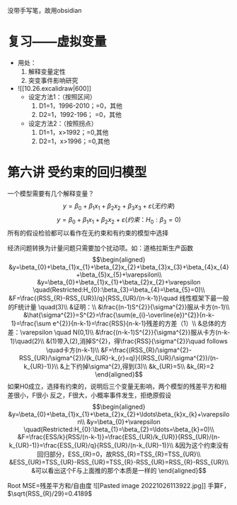 没带手写笔，故用obsidian
# 复习——虚拟变量
- 用处：
	1. 解释变量定性
	2. 突变事件影响研究
- ![[10.26.excalidraw|600]]
	- 设定方法1：（按照区间）
		1. D1=1，1996-2010；=0，其他
		2. D2=1，1992-196； =0，其他
	- 设定方法2：（按照拐点）
		1. D1=1，x>1992；=0,其他
		2. D2=1，x>1996；=0,其他
# 第六讲 受约束的回归模型
一个模型需要有几个解释变量？
	$$y=\beta_{0}+\beta_{1}x_{1}+\beta_{2}x_{2}+\beta_{3}x_{3}+\varepsilon(无约束)$$
	$$y=\beta_{0}+\beta_{1}x_{1}+\beta_{2}x_{2}+\varepsilon(约束：H_{0}:\beta_{3}=0)$$
	所有的假设检验都可以看作在无约束和有约束的模型中选择
	
经济问题转换为计量问题只需要加个扰动项。如：道格拉斯生产函数
$$\begin{aligned}
&y=\beta_{0}+\beta_{1}x_{1}+\beta_{2}x_{2}+\beta_{3}x_{3}+\beta_{4}x_{4}+\beta_{5}x_{5}+\varepsilon\\
&y=\beta_{0}+\beta_{1}x_{1}+\beta_{2}x_{2}+\varepsilon \quad(Restricted:H_{0}:\beta_{3}=\beta_{4}=\beta_{5}=0)\\
&F=\frac{(RSS_{R}-RSS_{UR})/q}{RSS_{UR}/(n-k-1)}\quad 线性框架下最一般的F统计量 \quad(3)\\
&证明：\\
&\frac{(n-1)S^{2}}{\sigma^{2}}服从卡方(n-1)\\
&\hat{\sigma^{2}}=S^{2}=\frac{\sum(e_{i}-\overline{e})^{2}}{n-k-1}=\frac{\sum e^{2}}{n-k-1}=\frac{RSS}{n-k-1}残差的方差（1）\\
&总体的方差：\varepsilon \quad N(0,1)\\
&\frac{(n-k-1)S^{2}}{\sigma^{2}}服从卡方(n-k-1)\quad(2)\\
&(1)带入(2),消掉S^{2}，得\frac{RSS}{\sigma^{2}}\quad follows \quad卡方(n-k-1)\\
&F=\frac{(RSS_{R}/\sigma^{2}-RSS_{UR}/\sigma^{2})/(k_{UR}-k_{r}=q)}{(RSS_{UR}/\sigma^{2})/(n-k_{UR}-1)}\\
&上下约掉\sigma^{2},得到(3)\\
&k_{UR}=5\\
&k_{R}=2
\end{aligned}$$
如果H0成立，选择有约束的，说明后三个变量无影响，两个模型的残差平方和相差很小，F很小
反之，F很大，小概率事件发生，拒绝原假设
$$\begin{aligned}
&y=\beta_{0}+\beta_{1}x_{1}+\beta_{2}x_{2}+\ldots\beta_{k}x_{k}+\varepsilon\\
&y=\beta_{0}+\varepsilon \quad(Restricted:H_{0}:\beta_{1}=\beta_{2}=\ldots=\beta_{k}=0)\\
&F=\frac{ESS/k}{RSS/(n-k-1)}=\frac{ESS_{UR}/k_{UR}}{RSS_{UR}/(n-k_{UR}-1)}=\frac{ESS_{UR}/q}{RSS_{UR}/(n-k_{UR}-1)}\\
&因为这个约束没有回归部分，ESS_{R}=0，故RSS_{R}=TSS_{R}=TSS_{UR}\\
&ESS_{UR}=TSS_{UR}-RSS_{UR}=TSS_{R}-RSS_{UR}=RSS_{R}-RSS_{UR}\\
&可以看出这个F与上面推的那个本质是一样的
\end{aligned}$$

Root MSE=残差平方和/自由度
![[Pasted image 20221026113922.jpg]]
手算F，
$\sqrt{RSS_{R}/29}=0.4189$